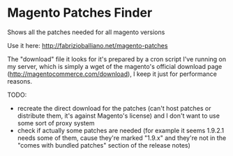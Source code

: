 # Magento Patches Finder
Shows all the patches needed for all magento versions

Use it here:
http://fabrizioballiano.net/magento-patches

The "download" file it looks for it's prepared by a cron script I've running on my server, which is simply a wget of the magento's official download page (http://magentocommerce.com/download), I keep it just for performance reasons.

TODO:
- recreate the direct download for the patches (can't host patches or distribute them, it's against Magento's license) and I don't want to use some sort of proxy system
- check if actually some patches are needed (for example it seems 1.9.2.1 needs some of them, cause they're marked "1.9.x" and they're not in the "comes with bundled patches" section of the release notes)
